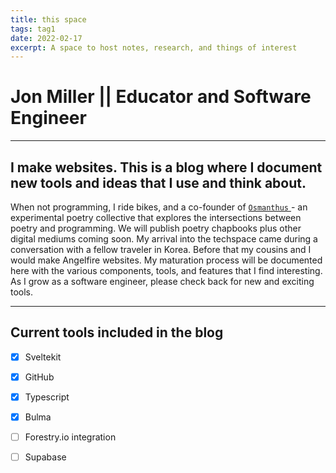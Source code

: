 ```yaml
---
title: this space
tags: tag1
date: 2022-02-17
excerpt: A space to host notes, research, and things of interest
---
```

# Jon Miller || Educator and Software Engineer

---
## I make websites. This is a blog where I document new tools and ideas that I use and think about.
When not programming, I ride bikes, and a co-founder of [ `Osmanthus` ](https://osmanthus.press) - an experimental poetry collective that explores the 
intersections between poetry and programming. We will publish poetry chapbooks plus other digital mediums coming
soon. My arrival into the techspace came during a conversation with a fellow traveler in Korea. Before that my
cousins and I would make Angelfire websites. My maturation process will be documented here with the various components, tools, and features that I find interesting.
As I grow as a software engineer, please check back for new and exciting tools.

---
## Current tools included in the blog
- [x] Sveltekit
- [x] GitHub
- [x] Typescript
- [x] Bulma
- [ ] Forestry.io integration
- [ ] Supabase


